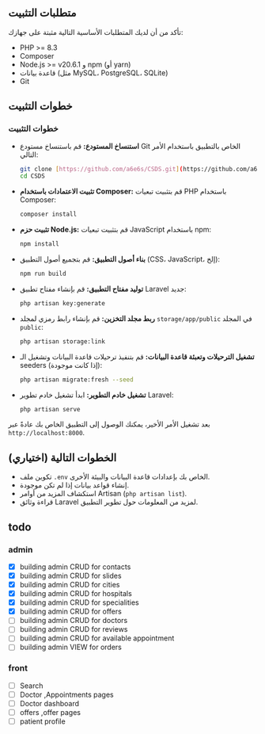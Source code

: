 ## متطلبات التثبيت

تأكد من أن لديك المتطلبات الأساسية التالية مثبتة على جهازك:

* PHP >= 8.3
* Composer
* Node.js >= v20.6.1 و npm (أو yarn) 
* قاعدة بيانات (مثل MySQL، PostgreSQL، SQLite)
* Git

## خطوات التثبيت

### خطوات التثبيت

*  **استنساخ المستودع:** قم باستنساخ مستودع Git الخاص بالتطبيق باستخدام الأمر التالي:
    ```bash
    git clone [https://github.com/a6e6s/CSDS.git](https://github.com/a6e6s/CSDS.git)
    cd CSDS
    ```

*  **تثبيت الاعتمادات باستخدام Composer:** قم بتثبيت تبعيات PHP باستخدام Composer:
    ```bash
    composer install
    ```

*  **تثبيت حزم Node.js:** قم بتثبيت تبعيات JavaScript باستخدام npm:
    ```bash
    npm install
    ```

*  **بناء أصول التطبيق:** قم بتجميع أصول التطبيق (CSS، JavaScript، إلخ):
    ```bash
    npm run build
    ```

*  **توليد مفتاح التطبيق:** قم بإنشاء مفتاح تطبيق Laravel جديد:
    ```bash
    php artisan key:generate
    ```

*  **ربط مجلد التخزين:** قم بإنشاء رابط رمزي لمجلد `storage/app/public` في المجلد `public`:
    ```bash
    php artisan storage:link
    ```

*  **تشغيل الترحيلات وتعبئة قاعدة البيانات:** قم بتنفيذ ترحيلات قاعدة البيانات وتشغيل الـ seeders (إذا كانت موجودة):
    ```bash
    php artisan migrate:fresh --seed
    ```

*  **تشغيل خادم التطوير:** ابدأ تشغيل خادم تطوير Laravel:
    ```bash
    php artisan serve
    ```

بعد تشغيل الأمر الأخير، يمكنك الوصول إلى التطبيق الخاص بك عادةً عبر `http://localhost:8000`.

## الخطوات التالية (اختياري)

* تكوين ملف `.env` الخاص بك بإعدادات قاعدة البيانات والبيئة الأخرى.
* إنشاء قواعد بيانات إذا لم تكن موجودة.
* استكشاف المزيد من أوامر Artisan (`php artisan list`).
* قراءة وثائق Laravel لمزيد من المعلومات حول تطوير التطبيق.




## todo

### admin
  - [x] building admin CRUD for contacts 
  - [x] building admin CRUD for slides 
  - [x] building admin CRUD for cities
  - [x] building admin CRUD for hospitals
  - [x] building admin CRUD for specialities
  - [x] building admin CRUD for offers
  - [ ] building admin CRUD for doctors
  - [ ] building admin CRUD for reviews
  - [ ] building admin CRUD for available appointment
  - [ ] building admin VIEW for orders

### front
  - [ ] Search
  - [ ] Doctor ,Appointments pages
  - [ ] Doctor dashboard
  - [ ] offers ,offer pages
  - [ ] patient profile
